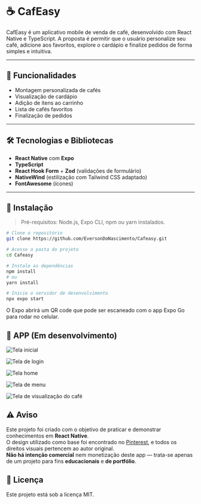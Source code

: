 # ☕ CafEasy

CafEasy é um aplicativo mobile de venda de café, desenvolvido com React Native e TypeScript. A proposta é permitir que o usuário personalize seu café, adicione aos favoritos, explore o cardápio e finalize pedidos de forma simples e intuitiva.

---

## 📱 Funcionalidades

- Montagem personalizada de cafés
- Visualização de cardápio
- Adição de itens ao carrinho
- Lista de cafés favoritos
- Finalização de pedidos

---

## 🛠 Tecnologias e Bibliotecas

- **React Native** com **Expo**
- **TypeScript**
- **React Hook Form** + **Zod** (validações de formulário)
- **NativeWind** (estilização com Tailwind CSS adaptado)
- **FontAwesome** (ícones)

---

## 🚀 Instalação

> Pré-requisitos: Node.js, Expo CLI, npm ou yarn instalados.

```bash
# Clone o repositório
git clone https://github.com/EversonDoNascimento/Cafeasy.git

# Acesse a pasta do projeto
cd Cafeasy

# Instale as dependências
npm install
# ou
yarn install

# Inicie o servidor de desenvolvimento
npx expo start
```

O Expo abrirá um QR code que pode ser escaneado com o app Expo Go para rodar no celular.

## 📸 APP (Em desenvolvimento)

![Tela inicial](/assets/screens/initial.png)

![Tela de login](/assets/screens/login.png)

![Tela home](/assets/screens/home.png)

![Tela de menu](/assets/screens/menu.png)

![Tela de visualização do café](/assets/screens/coffee.png)

## ⚠️ Aviso

Este projeto foi criado com o objetivo de praticar e demonstrar conhecimentos em **React Native**.  
O design utilizado como base foi encontrado no [Pinterest](https://br.pinterest.com/pin/488429522106843295/), e todos os direitos visuais pertencem ao autor original.  
**Não há intenção comercial** nem monetização deste app — trata-se apenas de um projeto para fins **educacionais** e **de portfólio**.

## 📄 Licença

Este projeto está sob a licença MIT.
